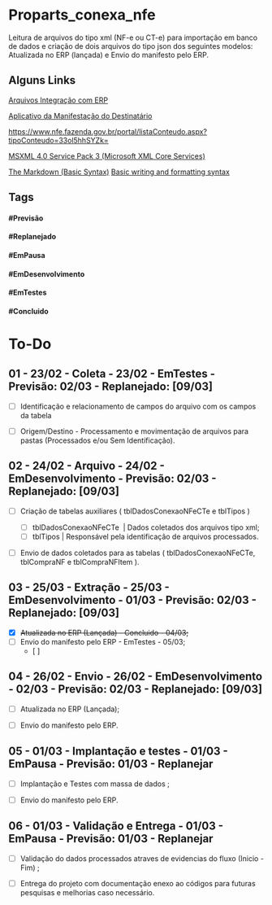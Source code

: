 # Proparts_conexa_nfe

Leitura de arquivos do tipo xml (NF-e ou CT-e) para importação em banco de dados e criação de dois arquivos do tipo json dos seguintes modelos: Atualizada no ERP (lançada) e Envio do manifesto pelo ERP.


## Alguns Links
[Arquivos Integração com ERP](http://docs.conexaonfe.com.br/arquivos-integracao/#envio-do-manifesto-pelo-erp)

[Aplicativo da Manifestação do Destinatário](http://www.mdehom.fazenda.sp.gov.br/docs/manual.pdf)

https://www.nfe.fazenda.gov.br/portal/listaConteudo.aspx?tipoConteudo=33ol5hhSYZk=



[MSXML 4.0 Service Pack 3 (Microsoft XML Core Services)](https://www.microsoft.com/en-us/download/details.aspx?id=15697)

[The Markdown (Basic Syntax)](https://www.markdownguide.org/basic-syntax/)
[Basic writing and formatting syntax](https://docs.github.com/pt/github/writing-on-github/basic-writing-and-formatting-syntax)


## Tags

#### #Previsão
#### #Replanejado
#### #EmPausa
#### #EmDesenvolvimento
#### #EmTestes
#### #Concluido



# To-Do

## 01 - 23/02 - Coleta - 23/02 - EmTestes - Previsão: 02/03 - Replanejado: [09/03]

- [ ] Identificação e relacionamento de campos do arquivo com os campos da tabela
- [ ] Origem/Destino - Processamento e movimentação de arquivos para pastas (Processados e/ou Sem Identificação).


## 02 - 24/02 - Arquivo - 24/02 - EmDesenvolvimento - Previsão: 02/03 - Replanejado: [09/03]

- [ ] Criação de tabelas auxiliares ( tblDadosConexaoNFeCTe e tblTipos )
	- [ ] tblDadosConexaoNFeCTe  | Dados coletados dos arquivos tipo xml;
	- [ ] tblTipos | Responsável pela identificação de arquivos processados.
	      
- [ ] Envio de dados coletados para as tabelas ( tblDadosConexaoNFeCTe, tblCompraNF e tblCompraNFItem ).


## 03 - 25/03 - Extração - 25/03 - EmDesenvolvimento - 01/03 - Previsão: 02/03 - Replanejado: [09/03]

- [X] ~~Atualizada no ERP (Lançada) - Concluido - 04/03;~~
- [ ] Envio do manifesto pelo ERP - EmTestes - 05/03;
	- [ ] 


## 04 - 26/02 - Envio - 26/02 - EmDesenvolvimento - 02/03 - Previsão: 02/03 - Replanejado: [09/03]

- [ ] Atualizada no ERP (Lançada);
- [ ] Envio do manifesto pelo ERP.


## 05 - 01/03 - Implantação e testes - 01/03 - EmPausa - Previsão: 01/03 - Replanejar

- [ ] Implantação e Testes com massa de dados ;
- [ ] Envio do manifesto pelo ERP.


## 06 - 01/03 - Validação e Entrega - 01/03 - EmPausa - Previsão: 01/03 - Replanejar

- [ ] Validação do dados processados atraves de evidencias do fluxo (Inicio - Fim) ;
- [ ] Entrega do projeto com documentação enexo ao códigos para futuras pesquisas e melhorias caso necessário.

